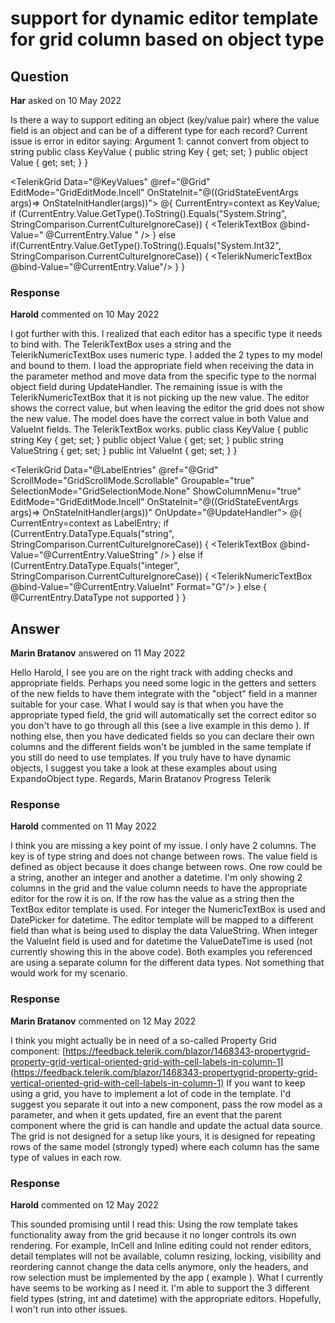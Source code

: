 # support for dynamic editor template for grid column based on object type

## Question

**Har** asked on 10 May 2022

Is there a way to support editing an object (key/value pair) where the value field is an object and can be of a different type for each record? Current issue is error in editor saying: Argument 1: cannot convert from object to string public class KeyValue { public string Key { get; set; } public object Value { get; set; } } <div> <div> <div> <TelerikGrid Data="@KeyValues" @ref="@Grid" EditMode="GridEditMode.Incell" OnStateInit="@((GridStateEventArgs<LabelEntry> args)=> OnStateInitHandler(args))"> <GridColumns> <GridColumn Field="Key" Editable="false" /> <GridColumn Field="Value" Editable="true"> <EditorTemplate> @{ CurrentEntry=context as KeyValue; if (CurrentEntry.Value.GetType().ToString().Equals("System.String", StringComparison.CurrentCultureIgnoreCase)) { <TelerikTextBox @bind-Value=" @CurrentEntry.Value " /> } else if(CurrentEntry.Value.GetType().ToString().Equals("System.Int32", StringComparison.CurrentCultureIgnoreCase)) { <TelerikNumericTextBox @bind-Value="@CurrentEntry.Value"/> } } </EditorTemplate> </GridColumn> </GridColumns> </TelerikGrid> </div> </div> </div>

### Response

**Harold** commented on 10 May 2022

I got further with this. I realized that each editor has a specific type it needs to bind with. The TelerikTextBox uses a string and the TelerikNumericTextBox uses numeric type. I added the 2 types to my model and bound to them. I load the appropriate field when receiving the data in the parameter method and move data from the specific type to the normal object field during UpdateHandler. The remaining issue is with the TelerikNumericTextBox that it is not picking up the new value. The editor shows the correct value, but when leaving the editor the grid does not show the new value. The model does have the correct value in both Value and ValueInt fields. The TelerikTextBox works. public class KeyValue
{
public string Key { get; set; }
public object Value { get; set; }
public string ValueString { get; set; }
public int ValueInt { get; set; }
} <div> <div> <div> <TelerikGrid Data="@LabelEntries" @ref="@Grid" ScrollMode="GridScrollMode.Scrollable" Groupable="true" SelectionMode="GridSelectionMode.None" ShowColumnMenu="true" EditMode="GridEditMode.Incell" OnStateInit="@((GridStateEventArgs<LabelEntry> args)=> OnStateInitHandler(args))" OnUpdate="@UpdateHandler"> <GridColumns> <GridColumn Field="DataGroup" Visible="false" Editable="false" /> <GridColumn Field="Name" Editable="false" /> <GridColumn Field="ValueString" Editable="true"> <EditorTemplate> @{ CurrentEntry=context as LabelEntry; if (CurrentEntry.DataType.Equals("string", StringComparison.CurrentCultureIgnoreCase)) { <TelerikTextBox @bind-Value="@CurrentEntry.ValueString" /> } else if (CurrentEntry.DataType.Equals("integer", StringComparison.CurrentCultureIgnoreCase)) { <TelerikNumericTextBox @bind-Value="@CurrentEntry.ValueInt" Format="G"/> } else { <span>@CurrentEntry.DataType not supported</span> } } </EditorTemplate> </GridColumn> </GridColumns> </TelerikGrid> </div> </div> </div>

## Answer

**Marin Bratanov** answered on 11 May 2022

Hello Harold, I see you are on the right track with adding checks and appropriate fields. Perhaps you need some logic in the getters and setters of the new fields to have them integrate with the "object" field in a manner suitable for your case. What I would say is that when you have the appropriate typed field, the grid will automatically set the correct editor so you don't have to go through all this (see a live example in this demo ). If nothing else, then you have dedicated fields so you can declare their own columns and the different fields won't be jumbled in the same template if you still do need to use templates. If you truly have to have dynamic objects, I suggest you take a look at these examples about using ExpandoObject type. Regards, Marin Bratanov Progress Telerik

### Response

**Harold** commented on 11 May 2022

I think you are missing a key point of my issue. I only have 2 columns. The key is of type string and does not change between rows. The value field is defined as object because it does change between rows. One row could be a string, another an integer and another a datetime. I'm only showing 2 columns in the grid and the value column needs to have the appropriate editor for the row it is on. If the row has the value as a string then the TextBox editor template is used. For integer the NumericTextBox is used and DatePicker for datetime. The editor template will be mapped to a different field than what is being used to display the data ValueString. When integer the ValueInt field is used and for datetime the ValueDateTime is used (not currently showing this in the above code). Both examples you referenced are using a separate column for the different data types. Not something that would work for my scenario.

### Response

**Marin Bratanov** commented on 12 May 2022

I think you might actually be in need of a so-called Property Grid component: [https://feedback.telerik.com/blazor/1468343-propertygrid-property-grid-vertical-oriented-grid-with-cell-labels-in-column-1](https://feedback.telerik.com/blazor/1468343-propertygrid-property-grid-vertical-oriented-grid-with-cell-labels-in-column-1) If you want to keep using a grid, you have to implement a lot of code in the template. I'd suggest you separate it out into a new component, pass the row model as a parameter, and when it gets updated, fire an event that the parent component where the grid is can handle and update the actual data source. The grid is not designed for a setup like yours, it is designed for repeating rows of the same model (strongly typed) where each column has the same type of values in each row.

### Response

**Harold** commented on 12 May 2022

This sounded promising until I read this: Using the row template takes functionality away from the grid because it no longer controls its own rendering. For example, InCell and Inline editing could not render editors, detail templates will not be available, column resizing, locking, visibility and reordering cannot change the data cells anymore, only the headers, and row selection must be implemented by the app ( example ). What I currently have seems to be working as I need it. I'm able to support the 3 different field types (string, int and datetime) with the appropriate editors. Hopefully, I won't run into other issues.
